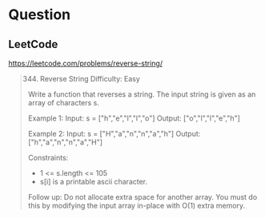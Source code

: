 # Question

## LeetCode
https://leetcode.com/problems/reverse-string/
> 344. Reverse String
> Difficulty: Easy
>
> Write a function that reverses a string. The input string
> is given as an array of characters s.
>
> Example 1:
> Input: s = ["h","e","l","l","o"]
> Output: ["o","l","l","e","h"]
>
> Example 2:
> Input: s = ["H","a","n","n","a","h"]
> Output: ["h","a","n","n","a","H"]
>
> Constraints:
>  * 1 <= s.length <= 105
>  * s[i] is a printable ascii character.
>
> Follow up: Do not allocate extra space for another array.
> You must do this by modifying the input array in-place with O(1) extra memory.
>
